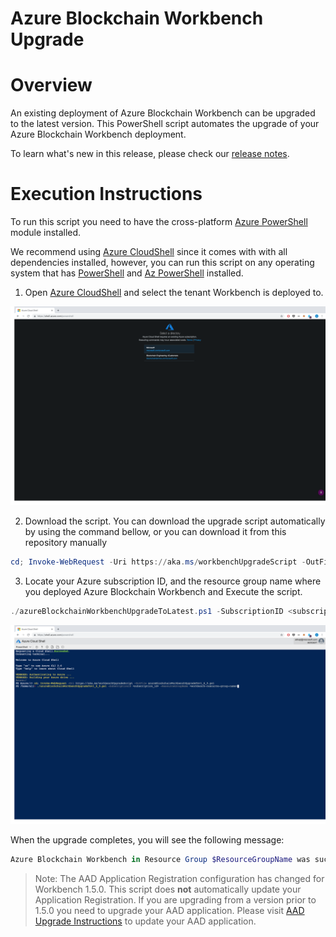 # Azure Blockchain Workbench Upgrade


Overview
=================
An existing deployment of Azure Blockchain Workbench can be upgraded to the latest version. This PowerShell script automates the upgrade of your Azure Blockchain Workbench deployment.

To learn what's new in this release, please check our [release notes](releasenotes.md).

Execution Instructions
=======================
To run this script you need to have the cross-platform [Azure PowerShell](https://docs.microsoft.com/en-us/powershell/azure/install-az-ps) module installed.

We recommend using [Azure CloudShell](https://shell.azure.com/powershell) since it comes with with all dependencies installed, however, you can run this script on any operating system that has [PowerShell](https://docs.microsoft.com/en-us/powershell/scripting/install/installing-powershell?view=powershell-6) and [Az PowerShell](https://docs.microsoft.com/en-us/powershell/azure/install-az-ps) installed.


1. Open [Azure CloudShell](https://shell.azure.com/powershell) and select the tenant Workbench is deployed to.

![CloudShell open](./media/cloudshell-open.png)

2. Download the script. You can download the upgrade script automatically by using the command bellow, or you can download it from this repository manually

```powershell
cd; Invoke-WebRequest -Uri https://aka.ms/workbenchUpgradeScript -OutFile azureBlockchainWorkbenchUpgradeToLatest.ps1

```

3. Locate your Azure subscription ID, and the resource group name where you deployed Azure Blockchain Workbench and Execute the script.


```powershell
./azureBlockchainWorkbenchUpgradeToLatest.ps1 -SubscriptionID <subscription_id> -ResourceGroupName <workbench-resource-group-name>

```

![CloudShell run](./media/cloudshell-run.png)

When the upgrade completes, you will see the following message:

```powershell
Azure Blockchain Workbench in Resource Group $ResourceGroupName was successfully updated to version 1.8.0.

```

> Note: The AAD Application Registration configuration has changed for Workbench 1.5.0. This script does **not** automatically update your Application Registration. If you are upgrading from a version prior to 1.5.0 you need to upgrade your AAD application. Please visit [AAD Upgrade Instructions](https://aka.ms/workbenchAADUpgrade) to update your AAD application.
